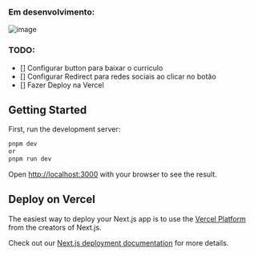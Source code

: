 ### Em desenvolvimento:

![image](https://github.com/TheGzuckert/thegzuckert-dev/assets/83929799/e06e379a-ffe2-4dc7-9243-6f1353405cb7)

### TODO:

- [] Configurar button para baixar o curriculo
- [] Configurar Redirect para redes sociais ao clicar no botão
- [] Fazer Deploy na Vercel

## Getting Started

First, run the development server:

```bash
pnpm dev
or
pnpm run dev
```

Open [http://localhost:3000](http://localhost:3000) with your browser to see the result.


## Deploy on Vercel

The easiest way to deploy your Next.js app is to use the [Vercel Platform](https://vercel.com/new?utm_medium=default-template&filter=next.js&utm_source=create-next-app&utm_campaign=create-next-app-readme) from the creators of Next.js.

Check out our [Next.js deployment documentation](https://nextjs.org/docs/deployment) for more details.
